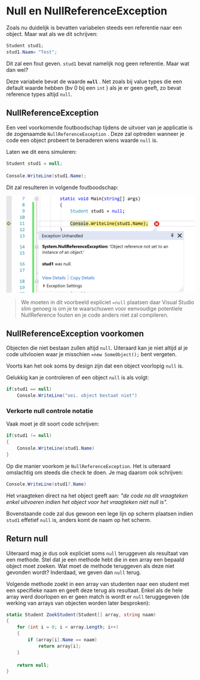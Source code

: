 # Null en NullReferenceException

Zoals nu duidelijk is bevatten variabelen steeds een referentie naar een object. Maar wat als we dit schrijven:

```csharp
Student stud1;
stud1.Naam= "Test";
```

Dit zal een fout geven. `stud1` bevat namelijk nog geen referentie. Maar wat dan wel?

Deze variabele bevat de waarde **`null`** . Net zoals bij value types die een default waarde hebben \(bv 0 bij een `int` \) als je er geen geeft, zo bevat reference types altijd `null`.

## NullReferenceException

Een veel voorkomende foutboodschap tijdens de uitvoer van je applicatie is de zogenaamde `NullReferenceException` . Deze zal optreden wanneer je code een object probeert te benaderen wiens waarde `null` is.

Laten we dit eens simuleren:

```csharp
Student stud1 = null;

Console.WriteLine(stud1.Name);
```

Dit zal resulteren in volgende foutboodschap:

![NullReferenceException error in VS](../../.gitbook/assets/nullref%20%281%29.png)

> We moeten in dit voorbeeld expliciet `=null` plaatsen daar Visual Studio slim genoeg is om je te waarschuwen voor eenvoudige potentiele NullReference fouten en je code anders niet zal compileren.

## NullReferenceException voorkomen

Objecten die niet bestaan zullen altijd `null`. Uiteraard kan je niet altijd al je code uitvlooien waar je misschien `=new SomeObject();` bent vergeten.

Voorts kan het ook soms by design zijn dat een object voorlopig `null` is.

Gelukkig kan je controleren of een object `null` is als volgt:

```csharp
if(stud1 == null)
    Console.WriteLine("oei. object bestaat niet")
```

### Verkorte null controle notatie

Vaak moet je dit soort code schrijven:

```csharp
if(stud1 != null)
{
    Console.WriteLine(stud1.Name)
}
```

Op die manier voorkom je `NullReferenceException`. Het is uiteraard omslachtig om steeds die check te doen. Je mag daarom ook schrijven:

```csharp
Console.WriteLine(stud1?.Name)
```

Het vraagteken direct na het object geeft aan: _"de code na dit vraagteken enkel uitvoeren indien het object voor het vraagteken niét null is"._

Bovenstaande code zal dus gewoon een lege lijn op scherm plaatsen indien `stud1` effetief `null` is, anders komt de naam op het scherm.

## Return null

Uiteraard mag je dus ook expliciet soms `null` teruggeven als resultaat van een methode. Stel dat je een methode hebt die in een array een bepaald object moet zoeken. Wat moet de methode teruggeven als deze niet gevonden wordt? Inderdaad, we geven dan `null` terug.

Volgende methode zoekt in een array van studenten naar een student met een specifieke naam en geeft deze terug als resultaat. Enkel als de hele array werd doorlopen en er geen match is wordt er `null` teruggegeven \(de werking van arrays van objecten worden later besproken\):

```csharp
static Student ZoekStudent(Student[] array, string naam)
{
    for (int i = 0; i < array.Length; i++)
    {
        if (array[i].Name == naam)
            return array[i];
    }

    return null;
}
```

